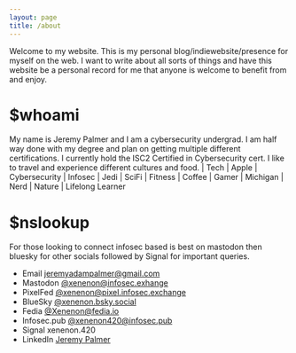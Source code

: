 ```yaml
---
layout: page
title: /about
---
```


Welcome to my website. This is my personal blog/indiewebsite/presence for myself on the web. I want to write about all sorts of things and have this website be a personal record for me that anyone is welcome to benefit from and enjoy. 

# $whoami

My name is Jeremy Palmer and I am a cybersecurity undergrad. I am half way done with my degree and plan on getting multiple different certifications. I currently hold the ISC2 Certified in Cybersecurity cert. I like to travel and experience different cultures and food. 
| Tech | Apple | Cybersecurity | Infosec | Jedi | SciFi | Fitness | Coffee | Gamer | Michigan | Nerd | Nature | Lifelong Learner

# $nslookup

For those looking to connect infosec based is best on mastodon then bluesky for other socials followed by Signal for important queries.
- Email [jeremyadampalmer@gmail.com](mailto:jeremyadampalmer@gmail.com)
- Mastodon [@xenenon@infosec.exhange](https://infosec.exchange/@xenenon)
- PixelFed [@xenenon@pixel.infosec.exchange](https://pixel.infosec.exchange/i/web/profile/599360417341945808)
- BlueSky [@xenenon.bsky.social](https://bsky.app/profile/xenenon.bsky.social)
- Fedia [@Xenenon@fedia.io](https://fedia.io/u/Xenenon)
- Infosec.pub [@xenenon420@infosec.pub](https://infosec.pub/u/xenenon420)
- Signal xenenon.420
- LinkedIn [Jeremy Palmer](https://www.linkedin.com/in/jeremyadampalmer/)

